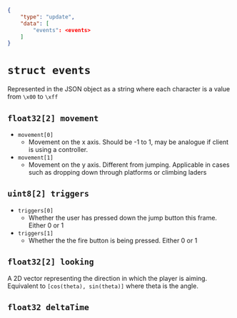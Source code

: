 ```json
{
    "type": "update",
    "data": [
        "events": <events>
    ]
}
```

# `struct events`
Represented in the JSON object as a string where each character is a value from `\x00` to `\xff`
## `float32[2] movement`

- `movement[0]`
  - Movement on the x axis. Should be -1 to 1, may be analogue if client is using a controller.
- `movement[1]`
  - Movement on the y axis. Different from jumping. Applicable in cases such as dropping down through platforms or climbing laders

## `uint8[2] triggers`
- `triggers[0]`
  - Whether the user has pressed down the jump button this frame. Either 0 or 1
- `triggers[1]`
  - Whether the the fire button is being pressed. Either 0 or 1


## `float32[2] looking`

A 2D vector representing the direction in which the player is aiming.
Equivalent to `[cos(theta), sin(theta)]` where theta is the angle.

## `float32 deltaTime`

